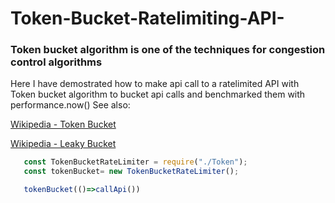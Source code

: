 # Token-Bucket-Ratelimiting-API-
### Token bucket algorithm is one of the techniques for congestion control algorithms

 Here I have demostrated how to make api call to a ratelimited API
 with Token bucket algorithm to bucket api calls and benchmarked them with performance.now()
See also:

[Wikipedia - Token Bucket](https://en.wikipedia.org/wiki/Token_bucket)


[Wikipedia - Leaky Bucket](http://en.wikipedia.org/wiki/Leaky_bucket)

```javascript
   const TokenBucketRateLimiter = require("./Token");
   const tokenBucket= new TokenBucketRateLimiter();
```

```javascript
   tokenBucket(()=>callApi())
```


